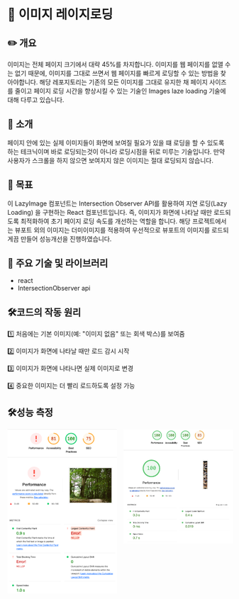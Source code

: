 # 🚀 이미지 레이지로딩

## ✏️ 개요

이미지는 전체 페이지 크기에서 대략 45%를 차지합니다. 이미지를 웹 페이지를 없앨 수는 없기 때문에, 이미지를 그대로 쓰면서 웹 페이지를 빠르게 로딩할 수 있는 방법을 찾아야합니다. 해당 레포지토리는 기존의 모든 이미지를 그대로 유지한 채 페이지 사이즈를 줄이고 페이지 로딩 시간을 향상시킬 수 있는 기술인 Images laze loading 기술에 대해 다루고 있습니다.

## 📌 소개

페이지 안에 있는 실제 이미지들이 화면에 보여질 필요가 있을 떄 로딩을 할 수 있도록 하는 테크닉이며 바로 로딩되는것이 아니라 로딩시점을 뒤로 미루는 기술입니다. 만약 사용자가 스크롤을 하지 않으면 보여지지 않은 이미지는 절대 로딩되지 않습니다.

## 🎯 목표

이 LazyImage 컴포넌트는 Intersection Observer API를 활용하여 지연 로딩(Lazy Loading) 을 구현하는 React 컴포넌트입니다.
즉, 이미지가 화면에 나타날 때만 로드되도록 최적화하여 초기 페이지 로딩 속도를 개선하는 역할을 합니다.
해당 프로젝트에서는 뷰포트 외의 이미지는 더미이미지를 적용하여 우선적으로 뷰포트의 이미지를 로드되게끔 만들어 성능개선을 진행하였습니다.

## 📂 주요 기술 및 라이브러리

- react
- IntersectionObserver api

## 🛠️코드의 작동 원리

1️⃣ 처음에는 기본 이미지(예: "이미지 없음" 또는 회색 박스)를 보여줌

2️⃣ 이미지가 화면에 나타날 때만 로드 감시 시작

3️⃣ 이미지가 화면에 나타나면 실제 이미지로 변경

4️⃣ 중요한 이미지는 더 빨리 로드하도록 설정 가능

## 🛠️성능 측정

<div style="display:flex;align-items:flex-start;gap: 15px">
  <img src="./src/assets/readme/개선전.png" alt="개선 전" style="width: 49%" />
  <img src="./src/assets/readme/개선후.jpg" alt="개선 전" style="width: 49%" />
</div>
